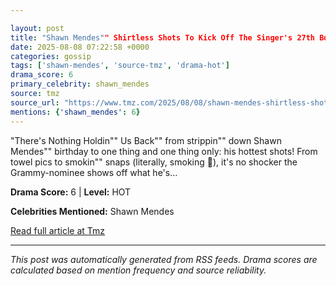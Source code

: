 ```yaml
---

layout: post
title: "Shawn Mendes"" Shirtless Shots To Kick Off The Singer's 27th Bday!""
date: 2025-08-08 07:22:58 +0000
categories: gossip
tags: ['shawn-mendes', 'source-tmz', 'drama-hot']
drama_score: 6
primary_celebrity: shawn_mendes
source: tmz
source_url: "https://www.tmz.com/2025/08/08/shawn-mendes-shirtless-shots-to-kick-off-the-singer-s-27th-bday/""
mentions: {'shawn_mendes': 6}
---
```


"There's Nothing Holdin"" Us Back"" from strippin"" down Shawn Mendes"" birthday to one thing and one thing only: his hottest shots! From towel pics to smokin"" snaps (literally, smoking 🚬), it's no shocker the Grammy-nominee shows off what he's…

**Drama Score:** 6 | **Level:** HOT

**Celebrities Mentioned:** Shawn Mendes

[Read full article at Tmz](https://www.tmz.com/2025/08/08/shawn-mendes-shirtless-shots-to-kick-off-the-singer-s-27th-bday/)

---
*This post was automatically generated from RSS feeds. Drama scores are calculated based on mention frequency and source reliability.*
